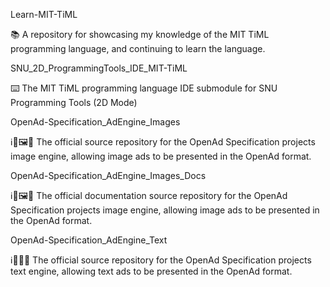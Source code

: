 
Learn-MIT-TiML

📚️ A repository for showcasing my knowledge of the MIT TiML programming language, and continuing to learn the language. 

SNU_2D_ProgrammingTools_IDE_MIT-TiML

⌨️ The MIT TiML programming language IDE submodule for SNU Programming Tools (2D Mode)

OpenAd-Specification_AdEngine_Images

ℹ️📰️🖼️💾️ The official source repository for the OpenAd Specification projects image engine, allowing image ads to be presented in the OpenAd format.

OpenAd-Specification_AdEngine_Images_Docs

ℹ️📰️🖼️📖️ The official documentation source repository for the OpenAd Specification projects image engine, allowing image ads to be presented in the OpenAd format.

OpenAd-Specification_AdEngine_Text

ℹ️📰️📄️💾️ The official source repository for the OpenAd Specification projects text engine, allowing text ads to be presented in the OpenAd format.

